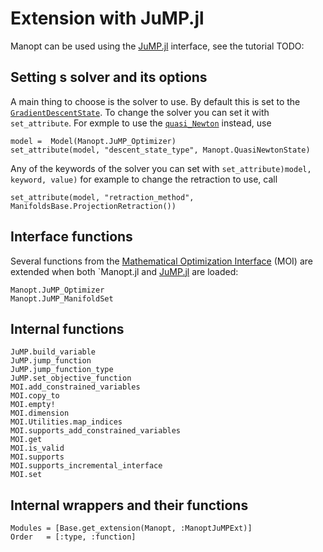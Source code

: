# Extension with JuMP.jl

Manopt can be used using the [JuMP.jl](https://jump.dev) interface, see the tutorial TODO:

## Setting s solver and its options

A main thing to choose is the solver to use. By default this is set to the [`GradientDescentState`](@ref). To change the solver you can set it with `set_attribute`. For exmple to use the [`quasi_Newton`](@ref) instead, use

```{julia}
model =  Model(Manopt.JuMP_Optimizer)
set_attribute(model, "descent_state_type", Manopt.QuasiNewtonState)
```

Any of the keywords of the solver you can set with `set_attribute)model, keyword, value)` for example to change the retraction to use, call

```{julia}
set_attribute(model, "retraction_method", ManifoldsBase.ProjectionRetraction())
```

## Interface functions

Several functions from the [Mathematical Optimization Interface](https://github.com/jump-dev/MathOptInterface.jl) (MOI) are
extended when both `Manopt.jl and [JuMP.jl](https://jump.dev) are loaded:

```@docs
Manopt.JuMP_Optimizer
Manopt.JuMP_ManifoldSet
```

## Internal functions

```@docs
JuMP.build_variable
JuMP.jump_function
JuMP.jump_function_type
JuMP.set_objective_function
MOI.add_constrained_variables
MOI.copy_to
MOI.empty!
MOI.dimension
MOI.Utilities.map_indices
MOI.supports_add_constrained_variables
MOI.get
MOI.is_valid
MOI.supports
MOI.supports_incremental_interface
MOI.set
```

## Internal wrappers and their functions

```@autodocs
Modules = [Base.get_extension(Manopt, :ManoptJuMPExt)]
Order   = [:type, :function]
```
